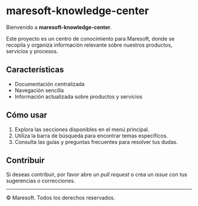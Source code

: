 # maresoft-knowledge-center

Bienvenido a **maresoft-knowledge-center**.

Este proyecto es un centro de conocimiento para Maresoft, donde se recopila y organiza información relevante sobre nuestros productos, servicios y procesos.

## Características

- Documentación centralizada
- Navegación sencilla
- Información actualizada sobre productos y servicios

## Cómo usar

1. Explora las secciones disponibles en el menú principal.
2. Utiliza la barra de búsqueda para encontrar temas específicos.
3. Consulta las guías y preguntas frecuentes para resolver tus dudas.

## Contribuir

Si deseas contribuir, por favor abre un _pull request_ o crea un _issue_ con tus sugerencias o correcciones.

---

© Maresoft. Todos los derechos reservados.